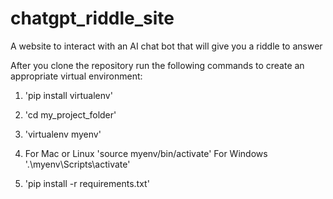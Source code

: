 # chatgpt_riddle_site
A website to interact with an AI chat bot that will give you a riddle to answer 


After you clone the repository run the following commands to create an appropriate virtual environment:

1. 'pip install virtualenv'

2. 'cd my_project_folder'
3. 'virtualenv myenv'

4. For Mac or Linux
'source myenv/bin/activate'
For Windows
'.\myenv\Scripts\activate'

5. 'pip install -r requirements.txt'
